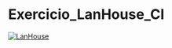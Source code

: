 # Exercicio_LanHouse_CI
[![LanHouse](https://github.com/G-ilian/exercicio_LanHouse_CI/actions/workflows/LanHouse.yml/badge.svg)](https://github.com/G-ilian/Exercicio_LanHouse_CI/actions)